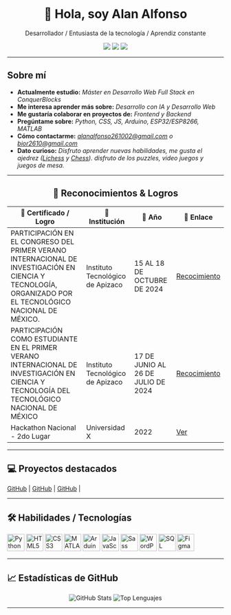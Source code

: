 <!-- Header / saludo -->
<h1 align="center">👋 Hola, soy Alan Alfonso</h1>
<p align="center">Desarrollador / Entusiasta de la tecnología / Aprendiz constante</p>
<p align="center">
  <a href="https://www.instagram.com/a.bior26?utm_source=qr&igsh=MWF6MW1yenV4Zmo1NA=="><img src="https://img.shields.io/badge/Instagram-E4405F?style=for-the-badge&logo=instagram&logoColor=white"></a> 
  <a href="https://www.linkedin.com/in/alan-alfonso-rodr%C3%ADguez-ibarra-294211203/"><img src="https://img.shields.io/badge/LinkedIn-0077B5?style=for-the-badge&logo=linkedin&logoColor=white"></a> 
  <a href="mailto:alanalfonso261002@gmail.com"><img src="https://img.shields.io/badge/Gmail-D14836?style=for-the-badge&logo=gmail&logoColor=white"></a>
</p>


---

## Sobre mí

- **Actualmente estudio:** *Máster en Desarrollo Web Full Stack en ConquerBlocks*
- **Me interesa aprender más sobre:** *Desarrollo con IA y Desarrollo Web*
- **Me gustaría colaborar en proyectos de:** *Frontend y Backend*
- **Pregúntame sobre:** *Python, CSS, JS, Arduino, ESP32/ESP8266, MATLAB*
- **Cómo contactarme:** *alanalfonso261002@gmail.com o bior2610@gmail.com*
- **Dato curioso:** *Disfruto aprender nuevas habilidades, me gusta el ajedrez (<a href="https://lichess.org/@/AARI261002">Lichess</a> y <a href="https://www.chess.com/member/aari261002">Chess</a>). disfruto de los puzzles, video juegos y juegos de mesa.*

---

<h2 align="center">🏅 Reconocimientos & Logros</h2>

<table align="center">
  <thead>
    <tr>
      <th>📜 Certificado / Logro</th>
      <th>🏫 Institución</th>
      <th>📅 Año</th>
      <th>🔗 Enlace</th>
    </tr>
  </thead>
  <tbody>
    <tr>
      <td>PARTICIPACIÓN EN EL CONGRESO DEL PRIMER VERANO INTERNACIONAL DE INVESTIGACIÓN EN CIENCIA Y TECNOLOGÍA, ORGANIZADO POR EL TECNOLÓGICO NACIONAL DE MÉXICO.</td>
      <td>Instituto Tecnológico de Apizaco</td>
      <td>15 AL 18 DE OCTUBRE DE 2024</td>
      <td><a href="https://drive.google.com/file/d/1ulPGGyBkTvAt9J4T9NjEXBCueHHKIL0q/view?usp=sharing">Recocimiento</a></td>
    </tr>
    <tr>
      <td>PARTICIPACIÓN COMO ESTUDIANTE EN EL PRIMER VERANO INTERNACIONAL DE INVESTIGACIÓN EN CIENCIA Y TECNOLOGÍA DEL TECNOLÓGICO NACIONAL DE MÉXICO</td>
      <td>Instituto Tecnológico de Apizaco</td>
      <td>17 DE JUNIO AL 26 DE JULIO DE 2024</td>
      <td><a href="https://drive.google.com/file/d/1eDv37EpdteJ97Pd63ynaQ1L23mN1J2Pr/view?usp=sharing">Recocimiento</a></td>
    </tr>
    <tr>
      <td>Hackathon Nacional - 2do Lugar</td>
      <td>Universidad X</td>
      <td>2022</td>
      <td><a href="#">Ver</a></td>
    </tr>
  </tbody>
</table>


---

## 💻 Proyectos destacados

[GitHub](https://github.com/AlanBIOR/ProyectoA) |
[GitHub](https://github.com/AlanBIOR/ProyectoB) |
[GitHub](https://github.com/AlanBIOR/ProyectoC) |

---

## 🛠️ Habilidades / Tecnologías

<p align="left">
  <img src="https://cdn.jsdelivr.net/gh/devicons/devicon/icons/python/python-original.svg" alt="Python" width="40" height="40"/>
  <img src="https://cdn.jsdelivr.net/gh/devicons/devicon/icons/html5/html5-original.svg" alt="HTML5" width="40" height="40"/>
  <img src="https://cdn.jsdelivr.net/gh/devicons/devicon/icons/css3/css3-original.svg" alt="CSS3" width="40" height="40"/>
  <img src="https://cdn.jsdelivr.net/gh/devicons/devicon/icons/matlab/matlab-original.svg" alt="MATLAB" width="40" height="40"/>
  <img src="https://cdn.jsdelivr.net/gh/devicons/devicon/icons/arduino/arduino-original.svg" alt="Arduino" width="40" height="40"/>
  <img src="https://cdn.jsdelivr.net/gh/devicons/devicon/icons/javascript/javascript-original.svg" alt="JavaScript" width="40" height="40"/>
  <img src="https://cdn.jsdelivr.net/gh/devicons/devicon/icons/sass/sass-original.svg" alt="Sass" width="40" height="40"/>
  <img src="https://cdn.jsdelivr.net/gh/devicons/devicon/icons/wordpress/wordpress-original.svg" alt="WordPress" width="40" height="40"/>
  <img src="https://cdn.jsdelivr.net/gh/devicons/devicon/icons/mysql/mysql-original.svg" alt="SQL" width="40" height="40"/>
  <img src="https://upload.wikimedia.org/wikipedia/commons/3/33/Figma-logo.svg" alt="Figma" width="40" height="40"/>
</p>

---

## 📈 Estadísticas de GitHub

<p align="center">
  <img src="https://github-readme-stats.vercel.app/api?username=AlanBIOR&show_icons=true&theme=radical" alt="GitHub Stats" />
  <img src="https://github-readme-stats.vercel.app/api/top-langs/?username=AlanBIOR&layout=compact" alt="Top Lenguajes" />
</p>

---
